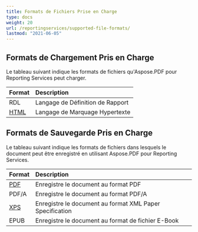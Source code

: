 ```yaml
---
title: Formats de Fichiers Prise en Charge 
type: docs
weight: 20
url: /reportingservices/supported-file-formats/
lastmod: "2021-06-05"
---
```


## Formats de Chargement Pris en Charge

Le tableau suivant indique les formats de fichiers qu'Aspose.PDF pour Reporting Services peut charger.

|**Format**|**Description**|
| :- | :- |
|RDL|Langage de Définition de Rapport|
|[HTML](https://docs.fileformat.com/web/html/)|Langage de Marquage Hypertexte|

## Formats de Sauvegarde Pris en Charge

Le tableau suivant indique les formats de fichiers dans lesquels le document peut être enregistré en utilisant Aspose.PDF pour Reporting Services. 

|**Format**|**Description**|
| :- | :- |
|[PDF](https://docs.fileformat.com/pdf/)|Enregistre le document au format PDF|
|PDF/A |Enregistre le document au format PDF/A|
|[XPS](https://docs.fileformat.com/page-description-language/xps/)|Enregistre le document au format XML Paper Specification|
|EPUB|Enregistre le document au format de fichier E-Book|
